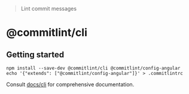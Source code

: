 > Lint commit messages

# @commitlint/cli

## Getting started

```shell
npm install --save-dev @commitlint/cli @commitlint/config-angular
echo '{"extends": ["@commitlint/config-angular"]}' > .commitlintrc
```

Consult [docs/cli](../../docs/cli) for comprehensive documentation.
